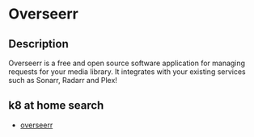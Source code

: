 # Overseerr

## Description

Overseerr is a free and open source software application for managing requests for your media library. It integrates with your existing services such as Sonarr, Radarr and Plex!

## k8 at home search

- [overseerr](https://nanne.dev/k8s-at-home-search/#/overseerr)
